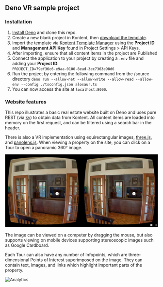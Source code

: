 ## Deno VR sample project

### Installation

1. [Install Deno](https://deno.land/#installation) and clone this repo.
2. Create a new blank project in Kontent, then [download the template](https://github.com/kentico-ericd/kontent-deno-vr/raw/master/kontent-deno-vr-template.zip).
3. Import the template via [Kontent Template Manager](https://kentico.github.io/kontent-template-manager/import) using the __Project ID__ and __Management API Key__ found in Project Settings > API Keys.
4. After importing, ensure that all content items in the project are Published
5. Connect the application to your project by creating a `.env` file and adding your __Project ID__:   
`PROJECT_ID=79ef36c6-e9aa-0100-8ead-3ec7363e98d6`
6. Run the project by entering the following command from the /source directory 
`deno run --allow-net --allow-write --allow-read --allow-env --config ./tsconfig.json alosaur.ts`
7. You can now access the site at `localhost:8000`.

### Website features

This repo illustrates a basic real estate website built on Deno and uses pure REST (via [ky](https://deno.land/x/ky)) to obtain data from Kontent. All content items are loaded into memory on the first request, and can be filtered using a search bar in the header.

There is also a VR implementation using equirectangular images, [three.js](https://threejs.org/), and [panolens.js](https://pchen66.github.io/Panolens/). When viewing a property on the site, you can click on a Tour to open a panoramic 360&deg; image.

![vr](/source/vr.jpg)

The image can be viewed on a computer by dragging the mouse, but also supports viewing on mobile devices supporting stereoscopic images such as Google Cardboard.

Each Tour can also have any number of Infopoints, which are three-dimensional Points of Interest superimposed on the image. They can contain text, images, and links which highlight important parts of the property.

![Analytics](https://kentico-ga-beacon.azurewebsites.net/api/UA-69014260-4/kentico-ericd/kontent-deno-vr?pixel)
